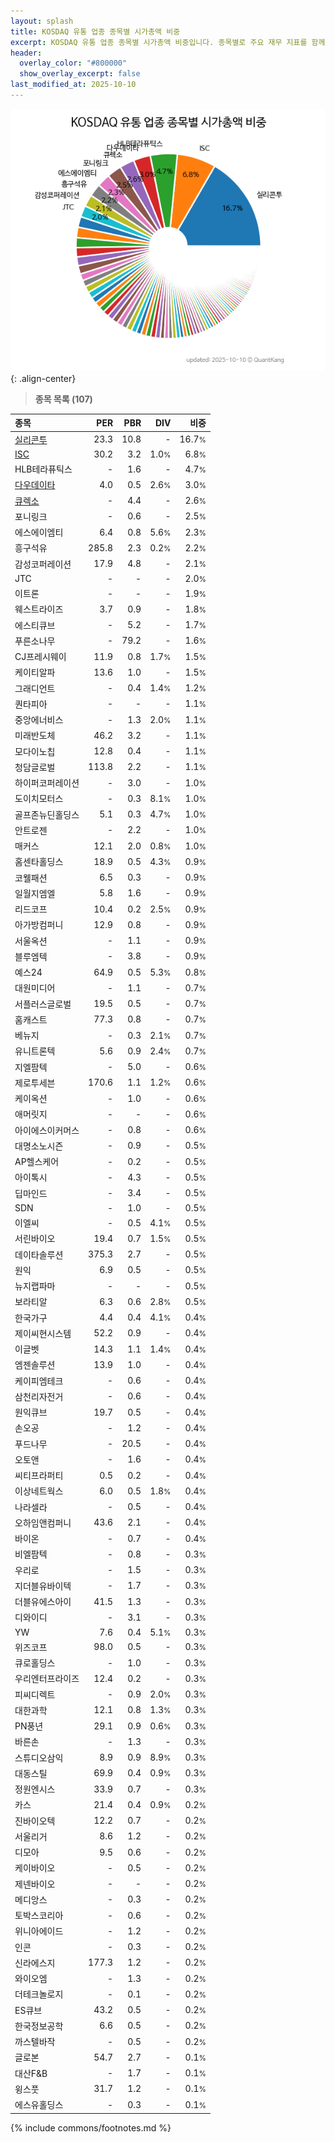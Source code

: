 ```yaml
---
layout: splash
title: KOSDAQ 유통 업종 종목별 시가총액 비중
excerpt: KOSDAQ 유통 업종 종목별 시가총액 비중입니다. 종목별로 주요 재무 지표를 함께 표시합니다.
header:
  overlay_color: "#800000"
  show_overlay_excerpt: false
last_modified_at: 2025-10-10
---
```



![KOSDAQ 유통 업종 종목별 시가총액 비중](/stats/sector/images/kosdaq_업종_유통_종목.png){: .align-center}


> **종목 목록 (107)**<a id="list"></a>

| **종목** | **PER** | **PBR** | **DIV** | **비중** |
| :------- | ------: | ------: | ------: | -------: |
| [실리콘투](/257720/) | 23.3 | 10.8 | - | 16.7<small>%</small> |
| [ISC](/095340/) | 30.2 | 3.2 | 1.0<small>%</small> | 6.8<small>%</small> |
| HLB테라퓨틱스 | - | 1.6 | - | 4.7<small>%</small> |
| [다우데이타](/032190/) | 4.0 | 0.5 | 2.6<small>%</small> | 3.0<small>%</small> |
| [큐렉소](/060280/) | - | 4.4 | - | 2.6<small>%</small> |
| 포니링크 | - | 0.6 | - | 2.5<small>%</small> |
| 에스에이엠티 | 6.4 | 0.8 | 5.6<small>%</small> | 2.3<small>%</small> |
| 흥구석유 | 285.8 | 2.3 | 0.2<small>%</small> | 2.2<small>%</small> |
| 감성코퍼레이션 | 17.9 | 4.8 | - | 2.1<small>%</small> |
| JTC | - | - | - | 2.0<small>%</small> |
| 이트론 | - | - | - | 1.9<small>%</small> |
| 웨스트라이즈 | 3.7 | 0.9 | - | 1.8<small>%</small> |
| 에스티큐브 | - | 5.2 | - | 1.7<small>%</small> |
| 푸른소나무 | - | 79.2 | - | 1.6<small>%</small> |
| CJ프레시웨이 | 11.9 | 0.8 | 1.7<small>%</small> | 1.5<small>%</small> |
| 케이티알파 | 13.6 | 1.0 | - | 1.5<small>%</small> |
| 그래디언트 | - | 0.4 | 1.4<small>%</small> | 1.2<small>%</small> |
| 퀀타피아 | - | - | - | 1.1<small>%</small> |
| 중앙에너비스 | - | 1.3 | 2.0<small>%</small> | 1.1<small>%</small> |
| 미래반도체 | 46.2 | 3.2 | - | 1.1<small>%</small> |
| 모다이노칩 | 12.8 | 0.4 | - | 1.1<small>%</small> |
| 청담글로벌 | 113.8 | 2.2 | - | 1.1<small>%</small> |
| 하이퍼코퍼레이션 | - | 3.0 | - | 1.0<small>%</small> |
| 도이치모터스 | - | 0.3 | 8.1<small>%</small> | 1.0<small>%</small> |
| 골프존뉴딘홀딩스 | 5.1 | 0.3 | 4.7<small>%</small> | 1.0<small>%</small> |
| 안트로젠 | - | 2.2 | - | 1.0<small>%</small> |
| 매커스 | 12.1 | 2.0 | 0.8<small>%</small> | 1.0<small>%</small> |
| 홈센타홀딩스 | 18.9 | 0.5 | 4.3<small>%</small> | 0.9<small>%</small> |
| 코웰패션 | 6.5 | 0.3 | - | 0.9<small>%</small> |
| 일월지엠엘 | 5.8 | 1.6 | - | 0.9<small>%</small> |
| 리드코프 | 10.4 | 0.2 | 2.5<small>%</small> | 0.9<small>%</small> |
| 아가방컴퍼니 | 12.9 | 0.8 | - | 0.9<small>%</small> |
| 서울옥션 | - | 1.1 | - | 0.9<small>%</small> |
| 블루엠텍 | - | 3.8 | - | 0.9<small>%</small> |
| 예스24 | 64.9 | 0.5 | 5.3<small>%</small> | 0.8<small>%</small> |
| 대원미디어 | - | 1.1 | - | 0.7<small>%</small> |
| 서플러스글로벌 | 19.5 | 0.5 | - | 0.7<small>%</small> |
| 홈캐스트 | 77.3 | 0.8 | - | 0.7<small>%</small> |
| 베뉴지 | - | 0.3 | 2.1<small>%</small> | 0.7<small>%</small> |
| 유니트론텍 | 5.6 | 0.9 | 2.4<small>%</small> | 0.7<small>%</small> |
| 지엘팜텍 | - | 5.0 | - | 0.6<small>%</small> |
| 제로투세븐 | 170.6 | 1.1 | 1.2<small>%</small> | 0.6<small>%</small> |
| 케이옥션 | - | 1.0 | - | 0.6<small>%</small> |
| 애머릿지 | - | - | - | 0.6<small>%</small> |
| 아이에스이커머스 | - | 0.8 | - | 0.6<small>%</small> |
| 대명소노시즌 | - | 0.9 | - | 0.5<small>%</small> |
| AP헬스케어 | - | 0.2 | - | 0.5<small>%</small> |
| 아이톡시 | - | 4.3 | - | 0.5<small>%</small> |
| 딥마인드 | - | 3.4 | - | 0.5<small>%</small> |
| SDN | - | 1.0 | - | 0.5<small>%</small> |
| 이엘씨 | - | 0.5 | 4.1<small>%</small> | 0.5<small>%</small> |
| 서린바이오 | 19.4 | 0.7 | 1.5<small>%</small> | 0.5<small>%</small> |
| 데이타솔루션 | 375.3 | 2.7 | - | 0.5<small>%</small> |
| 원익 | 6.9 | 0.5 | - | 0.5<small>%</small> |
| 뉴지랩파마 | - | - | - | 0.5<small>%</small> |
| 보라티알 | 6.3 | 0.6 | 2.8<small>%</small> | 0.5<small>%</small> |
| 한국가구 | 4.4 | 0.4 | 4.1<small>%</small> | 0.4<small>%</small> |
| 제이씨현시스템 | 52.2 | 0.9 | - | 0.4<small>%</small> |
| 이글벳 | 14.3 | 1.1 | 1.4<small>%</small> | 0.4<small>%</small> |
| 엠젠솔루션 | 13.9 | 1.0 | - | 0.4<small>%</small> |
| 케이피엠테크 | - | 0.6 | - | 0.4<small>%</small> |
| 삼천리자전거 | - | 0.6 | - | 0.4<small>%</small> |
| 원익큐브 | 19.7 | 0.5 | - | 0.4<small>%</small> |
| 손오공 | - | 1.2 | - | 0.4<small>%</small> |
| 푸드나무 | - | 20.5 | - | 0.4<small>%</small> |
| 오토앤 | - | 1.6 | - | 0.4<small>%</small> |
| 씨티프라퍼티 | 0.5 | 0.2 | - | 0.4<small>%</small> |
| 이상네트웍스 | 6.0 | 0.5 | 1.8<small>%</small> | 0.4<small>%</small> |
| 나라셀라 | - | 0.5 | - | 0.4<small>%</small> |
| 오하임앤컴퍼니 | 43.6 | 2.1 | - | 0.4<small>%</small> |
| 바이온 | - | 0.7 | - | 0.4<small>%</small> |
| 비엘팜텍 | - | 0.8 | - | 0.3<small>%</small> |
| 우리로 | - | 1.5 | - | 0.3<small>%</small> |
| 지더블유바이텍 | - | 1.7 | - | 0.3<small>%</small> |
| 더블유에스아이 | 41.5 | 1.3 | - | 0.3<small>%</small> |
| 디와이디 | - | 3.1 | - | 0.3<small>%</small> |
| YW | 7.6 | 0.4 | 5.1<small>%</small> | 0.3<small>%</small> |
| 위즈코프 | 98.0 | 0.5 | - | 0.3<small>%</small> |
| 큐로홀딩스 | - | 1.0 | - | 0.3<small>%</small> |
| 우리엔터프라이즈 | 12.4 | 0.2 | - | 0.3<small>%</small> |
| 피씨디렉트 | - | 0.9 | 2.0<small>%</small> | 0.3<small>%</small> |
| 대한과학 | 12.1 | 0.8 | 1.3<small>%</small> | 0.3<small>%</small> |
| PN풍년 | 29.1 | 0.9 | 0.6<small>%</small> | 0.3<small>%</small> |
| 바른손 | - | 1.3 | - | 0.3<small>%</small> |
| 스튜디오삼익 | 8.9 | 0.9 | 8.9<small>%</small> | 0.3<small>%</small> |
| 대동스틸 | 69.9 | 0.4 | 0.9<small>%</small> | 0.3<small>%</small> |
| 정원엔시스 | 33.9 | 0.7 | - | 0.3<small>%</small> |
| 카스 | 21.4 | 0.4 | 0.9<small>%</small> | 0.2<small>%</small> |
| 진바이오텍 | 12.2 | 0.7 | - | 0.2<small>%</small> |
| 서울리거 | 8.6 | 1.2 | - | 0.2<small>%</small> |
| 디모아 | 9.5 | 0.6 | - | 0.2<small>%</small> |
| 케이바이오 | - | 0.5 | - | 0.2<small>%</small> |
| 제넨바이오 | - | - | - | 0.2<small>%</small> |
| 메디앙스 | - | 0.3 | - | 0.2<small>%</small> |
| 토박스코리아 | - | 0.6 | - | 0.2<small>%</small> |
| 위니아에이드 | - | 1.2 | - | 0.2<small>%</small> |
| 인콘 | - | 0.3 | - | 0.2<small>%</small> |
| 신라에스지 | 177.3 | 1.2 | - | 0.2<small>%</small> |
| 와이오엠 | - | 1.3 | - | 0.2<small>%</small> |
| 더테크놀로지 | - | 0.1 | - | 0.2<small>%</small> |
| ES큐브 | 43.2 | 0.5 | - | 0.2<small>%</small> |
| 한국정보공학 | 6.6 | 0.5 | - | 0.2<small>%</small> |
| 까스텔바작 | - | 0.5 | - | 0.2<small>%</small> |
| 글로본 | 54.7 | 2.7 | - | 0.1<small>%</small> |
| 대산F&B | - | 1.7 | - | 0.1<small>%</small> |
| 윙스풋 | 31.7 | 1.2 | - | 0.1<small>%</small> |
| 에스유홀딩스 | - | 0.3 | - | 0.1<small>%</small> |

{% include commons/footnotes.md %}